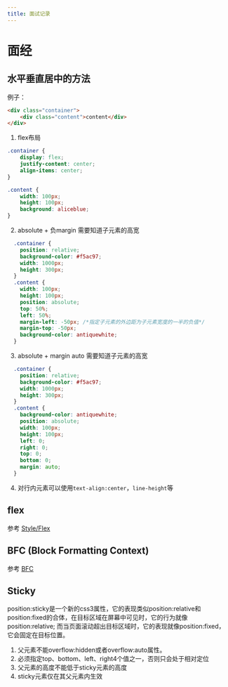 ```yaml
---
title: 面试记录
---
```


# 面经

## 水平垂直居中的方法

例子：

```html
<div class="container">
    <div class="content">content</div>
</div>
```

1. flex布局
```css
.container {
    display: flex;
    justify-content: center;
    align-items: center;
}

.content {
    width: 100px;
    height: 100px;
    background: aliceblue;
}
```
2. absolute + 负margin 需要知道子元素的高宽
```css
  .container {
    position: relative;
    background-color: #f5ac97;
    width: 1000px;
    height: 300px;
  }
  .content {
    width: 100px;
    height: 100px;
    position: absolute;
    top: 50%;
    left: 50%;
    margin-left: -50px; /*指定子元素的外边距为子元素宽度的一半的负值*/
    margin-top: -50px;
    background-color: antiquewhite;
  }
```
3. absolute + margin auto 需要知道子元素的高宽
```css
  .container {
    position: relative;
    background-color: #f5ac97;
    width: 1000px;
    height: 300px;
  }
  .content {
    background-color: antiquewhite;
    position: absolute;
    width: 100px;
    height: 100px;
    left: 0;
    right: 0;
    top: 0;
    bottom: 0;
    margin: auto;
  }
```
4. 对行内元素可以使用`text-align:center`，`line-height`等

## flex 
参考 [Style/Flex](/style/flex/)

## BFC (Block Formatting Context)
参考 [BFC](https://blog.csdn.net/weixin_42490398/article/details/90547616?utm_medium=distribute.pc_relevant.none-task-blog-2%7Edefault%7EBlogCommendFromMachineLearnPai2%7Edefault-1.base&depth_1-utm_source=distribute.pc_relevant.none-task-blog-2%7Edefault%7EBlogCommendFromMachineLearnPai2%7Edefault-1.base)

## Sticky
position:sticky是一个新的css3属性，它的表现类似position:relative和position:fixed的合体，在目标区域在屏幕中可见时，它的行为就像position:relative; 而当页面滚动超出目标区域时，它的表现就像position:fixed，它会固定在目标位置。

1. 父元素不能overflow:hidden或者overflow:auto属性。
2. 必须指定top、bottom、left、right4个值之一，否则只会处于相对定位
3. 父元素的高度不能低于sticky元素的高度
4. sticky元素仅在其父元素内生效

